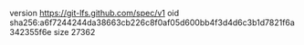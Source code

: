 version https://git-lfs.github.com/spec/v1
oid sha256:a6f7244244da38663cb226c8f0af05d600bb4f3d4d6c3b1d7821f6a342355f6e
size 27362
